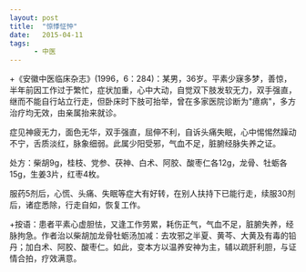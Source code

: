 ```yaml
---
layout: post
title:  "惊悸怔忡"
date:   2015-04-11
tags:
      - 中医
---
```





+《安徽中医临床杂志》(1996，6：284)：某男，36岁。平素少寐多梦，善惊，半年前因工作过于繁忙，症状加重，心中大动，自觉双下肢发软无力，双手强直，继而不能自行站立行走，但卧床时下肢可抬举，曾在多家医院诊断为"癔病"，多方治疗均无效，由亲属抬来就诊。

症见神疲无力，面色无华，双手强直，屈伸不利，自诉头痛失眠，心中惕惕然躁动不宁，舌质淡红，脉象细弱。此属少阳受邪，气血不足，脏腑经脉失养之证。

处方：柴胡9g，桂枝、党参、茯神、白术、阿胶、酸枣仁各12g，龙骨、牡蛎各15g，生姜3片，红枣4枚。



服药5剂后，心慌、头痛、失眠等症大有好转，在别人扶持下已能行走，续服30剂后，诸症悉除，行走自如，恢复工作。

+按语：患者平素心虚胆怯，又逢工作劳累，耗伤正气，气血不足，脏腑失养，经脉拘急。作者治以柴胡加龙骨牡蛎汤加减：去攻邪之半夏、黄芩、大黄及有毒的铅丹；加白术、阿胶、酸枣仁。如此，变本方以温养安神为主，辅以疏肝利胆，与证情合拍，疗效满意。



